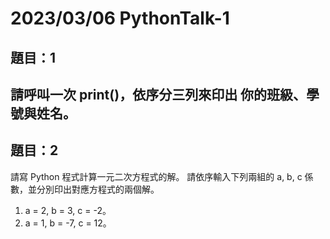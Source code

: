# 2023/03/06 PythonTalk-1
## 題目：1
請呼叫一次 print()，依序分三列來印出 你的班級、學號與姓名。
---
## 題目：2
請寫 Python 程式計算一元二次方程式的解。
請依序輸入下列兩組的 a, b, c 係數，並分別印出對應方程式的兩個解。
1) a = 2, b = 3, c = -2。
2) a = 1, b = -7, c = 12。
